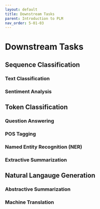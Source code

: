 ```yaml
---
layout: default
title: Downstream Tasks
parent: Introduction to PLM
nav_order: 5-01-03
---
```


# Downstream Tasks

## Sequence Classification

### Text Classification

### Sentiment Analysis

## Token Classification

### Question Answering

### POS Tagging

### Named Entity Recognition (NER)

### Extractive Summarization

## Natural Langauge Generation

### Abstractive Summarization

### Machine Translation
